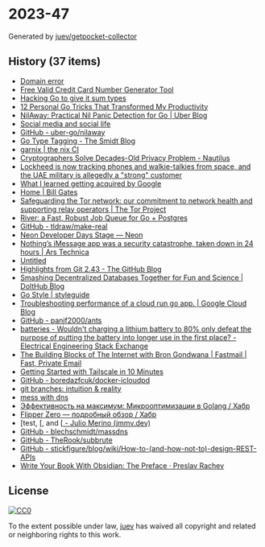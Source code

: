 # 2023-47

Generated by [juev/getpocket-collector](https://github.com/juev/getpocket-collector)

## History (37 items)

- [Domain error](https://error.ghost.org/)
- [Free Valid Credit Card Number Generator Tool](https://cardgenerator.org)
- [Hacking Go to give it sum types](https://zackoverflow.dev/writing/hacking-go-to-give-it-sumtypes)
- [12 Personal Go Tricks That Transformed My Productivity](https://blog.devtrovert.com/p/12-personal-go-tricks-that-transformed)
- [NilAway: Practical Nil Panic Detection for Go | Uber Blog](https://www.uber.com/en-NL/blog/nilaway-practical-nil-panic-detection-for-go/)
- [Social media and social life](https://ellie.wtf/posts/social-media-and-social-life)
- [GitHub - uber-go/nilaway](https://github.com/uber-go/nilaway)
- [Go Type Tagging - The Smidt Blog](https://blog.smidt.dev/posts/go-type-tagging/)
- [garnix | the nix CI](https://garnix.io/blog/contextual-cli)
- [Cryptographers Solve Decades-Old Privacy Problem - Nautilus](https://nautil.us/cryptographers-solve-decades-old-privacy-problem-444899/)
- [Lockheed is now tracking phones and walkie-talkies from space, and the UAE military is allegedly a "strong" customer](https://jackpoulson.substack.com/p/lockheed-is-now-tracking-phones-and)
- [What I learned getting acquired by Google](https://shreyans.org/google)
- [Home | Bill Gates](https://www.gatesnotes.com)
- [Safeguarding the Tor network: our commitment to network health and supporting relay operators | The Tor Project](https://blog.torproject.org/tor-network-community-health-update/)
- [River: a Fast, Robust Job Queue for Go + Postgres](https://brandur.org/river)
- [GitHub - tldraw/make-real](https://github.com/tldraw/make-real)
- [Neon Developer Days Stage — Neon](https://devdays.neon.tech/stage)
- [Nothing’s iMessage app was a security catastrophe, taken down in 24 hours | Ars Technica](https://arstechnica.com/gadgets/2023/11/nothings-imessage-app-was-a-security-catastrophe-taken-down-in-24-hours/)
- [Untitled](https://brandonspark.github.io/150/)
- [Highlights from Git 2.43 - The GitHub Blog](https://github.blog/2023-11-20-highlights-from-git-2-43/)
- [Smashing Decentralized Databases Together for Fun and Science | DoltHub Blog](https://www.dolthub.com/blog/2023-11-20-smashing-decentralized-databases-together-for-fun-and-science/)
- [Go Style | styleguide](https://google.github.io/styleguide/go/)
- [Troubleshooting performance of a cloud run go app. | Google Cloud Blog](https://cloud.google.com/blog/products/serverless/troubleshooting-performance-of-a-cloud-run-go-app)
- [GitHub - panjf2000/ants](https://github.com/panjf2000/ants)
- [batteries - Wouldn't charging a lithium battery to 80% only defeat the purpose of putting the battery into longer use in the first place? - Electrical Engineering Stack Exchange](https://electronics.stackexchange.com/questions/623358/wouldnt-charging-a-lithium-battery-to-80-only-defeat-the-purpose-of-putting-th)
- [The Building Blocks of The Internet with Bron Gondwana | Fastmail | Fast, Private Email](https://www.fastmail.com/blog/the-building-blocks-of-the-internet-with-bron-gondwana/)
- [Getting Started with Tailscale in 10 Minutes](https://tailscale.dev/blog/get-started-in-10-nov2023)
- [GitHub - boredazfcuk/docker-icloudpd](https://github.com/boredazfcuk/docker-icloudpd)
- [git branches: intuition & reality](https://jvns.ca/blog/2023/11/23/branches-intuition-reality/)
- [mess with dns](https://messwithdns.net)
- [Эффективность на максимум: Микрооптимизации в Golang / Хабр](https://habr.com/ru/companies/otus/articles/775192/)
- [Flipper Zero — подробный обзор / Хабр](https://habr.com/ru/articles/775706/)
- [test, [, and [[ - Julio Merino (jmmv.dev)](https://jmmv.dev/2020/03/test-bracket.html)
- [GitHub - blechschmidt/massdns](https://github.com/blechschmidt/massdns)
- [GitHub - TheRook/subbrute](https://github.com/TheRook/subbrute)
- [GitHub - stickfigure/blog/wiki/How-to-(and-how-not-to)-design-REST-APIs](https://github.com/stickfigure/blog/wiki/How-to-(and-how-not-to)-design-REST-APIs)
- [Write Your Book With Obsidian: The Preface · Preslav Rachev](https://preslav.me/2023/11/24/write-yor-book-with-obsidian-preface/)

## License

[![CC0](https://mirrors.creativecommons.org/presskit/buttons/88x31/svg/cc-zero.svg)](https://creativecommons.org/publicdomain/zero/1.0/)

To the extent possible under law, [juev](https://github.com/juev) has waived all copyright and related or neighboring rights to this work.
